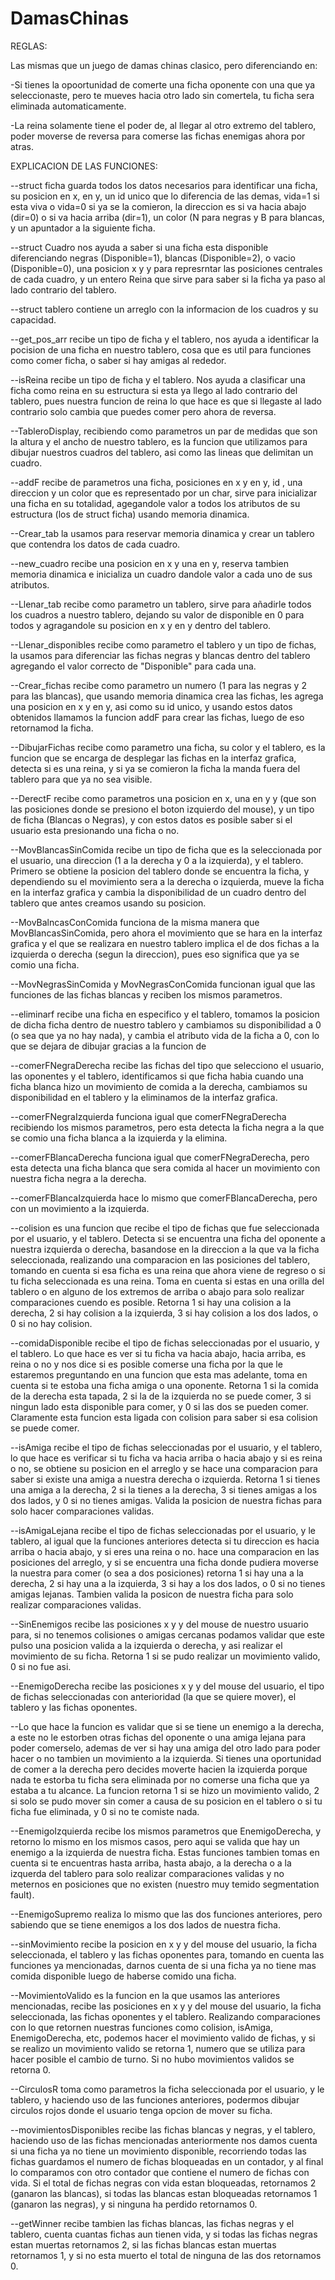 # DamasChinas
REGLAS:


Las mismas que un juego de damas chinas clasico, pero diferenciando en:

-Si tienes la opoortunidad de comerte una ficha oponente con una que ya seleccionaste, pero te mueves hacia otro lado sin comertela, tu ficha sera eliminada automaticamente.

-La reina solamente tiene el poder de, al llegar al otro extremo del tablero, poder moverse de reversa para comerse las fichas enemigas ahora por atras.

EXPLICACION DE LAS FUNCIONES:


--struct ficha guarda todos los datos necesarios para identificar una ficha, su posicion en x, en y, un id unico que lo diferencia de las demas, vida=1 si esta viva o vida=0 si ya se la comieron, la direccion es si va hacia abajo (dir=0) o si va hacia arriba (dir=1), un color (N para negras y B para blancas, y un apuntador a la siguiente ficha.

--struct Cuadro nos ayuda a saber si una ficha esta disponible diferenciando negras (Disponible=1), blancas (Disponible=2), o vacio (Disponible=0), una posicion x y y para represrntar las posiciones centrales de cada cuadro, y un entero Reina que sirve para saber si la ficha ya paso al lado contrario del tablero.

--struct tablero contiene un arreglo con la informacion de los cuadros y su capacidad.

--get_pos_arr recibe un tipo de ficha y el tablero, nos ayuda a identificar la pocision de una ficha en nuestro tablero, cosa que es util para funciones como comer ficha, o saber si hay amigas al rededor.

--isReina recibe un tipo de ficha y el tablero. Nos ayuda a clasificar una ficha como reina en su estructura si esta ya llego al lado contrario del tablero, pues nuestra funcion de reina lo que hace es que si llegaste al lado contrario solo cambia que puedes comer pero ahora de reversa.

--TableroDisplay, recibiendo como parametros un par de medidas que son la altura y el ancho de nuestro tablero, es la funcion que utilizamos para dibujar nuestros cuadros del tablero, asi como las lineas que delimitan un cuadro.

--addF recibe de parametros una ficha, posiciones en x y en y, id , una direccion y un color que es representado por un char, sirve para inicializar una ficha en su totalidad, agegandole valor a todos los atributos de su estructura (los de struct ficha) usando memoria dinamica.

--Crear_tab la usamos para reservar memoria dinamica y crear un tablero que contendra los datos de cada cuadro.

--new_cuadro recibe una posicion en x y una en y, reserva tambien memoria dinamica e inicializa un cuadro dandole valor a cada uno de sus atributos.

--Llenar_tab recibe como parametro un tablero, sirve para añadirle todos los cuadros a nuestro tablero, dejando su valor de disponible en 0 para todos y agragandole su posicion en x y en y dentro del tablero.

--Llenar_disponibles recibe como parametro el tablero y un tipo de fichas, la usamos para diferenciar las fichas negras y blancas dentro del tablero agregando el valor correcto de "Disponible" para cada una.

--Crear_fichas recibe como parametro un numero (1 para las negras y 2 para las blancas), que usando memoria dinamica crea las fichas, les agrega una posicion en x y en y, asi como su id unico, y usando estos datos obtenidos llamamos la funcion addF para crear las fichas, luego de eso retornamod la ficha.

--DibujarFichas recibe como parametro una ficha, su color y el tablero, es la funcion que se encarga de desplegar las fichas en la interfaz grafica, detecta si es una reina, y si ya se comieron la ficha la manda fuera del tablero para que ya no sea visible.

--DerectF recibe como parametros una posicion en x, una en y y (que son las posiciones donde se presiono el boton izquierdo del mouse), y un tipo de ficha (Blancas o Negras), y con estos datos es posible saber si el usuario esta presionando una ficha o no.

--MovBlancasSinComida recibe un tipo de ficha que es la seleccionada por el usuario, una direccion (1 a la derecha y 0 a la izquierda), y el tablero. Primero se obtiene la posicion del tablero donde se encuentra la ficha, y dependiendo su el movimiento sera a la derecha o izquierda, mueve la ficha en la interfaz grafica y cambia la disponibilidad de un cuadro dentro del tablero que antes creamos usando su posicion.

--MovBalncasConComida funciona de la misma manera que MovBlancasSinComida, pero ahora el movimiento que se hara en la interfaz grafica y el que se realizara en nuestro tablero implica el de dos fichas a la izquierda o derecha (segun la direccion), pues eso significa que ya se comio una ficha.

--MovNegrasSinComida y MovNegrasConComida funcionan igual que las funciones de las fichas blancas y reciben los mismos parametros.

--eliminarf recibe una ficha en especifico y el tablero, tomamos la posicion de dicha ficha dentro de nuestro tablero y cambiamos su disponibilidad a 0 (o sea que ya no hay nada), y cambia el atributo vida de la ficha a 0, con lo que se dejara de dibujar gracias a la funcion de 

--comerFNegraDerecha recibe las fichas del tipo que selecciono el usuario, las oponentes y el tablero, identificamos si que ficha habia cuando una ficha blanca hizo un movimiento de comida a la derecha, cambiamos su disponibilidad en el tablero y la eliminamos de la interfaz grafica.

--comerFNegraIzquierda funciona igual que comerFNegraDerecha recibiendo los mismos parametros, pero esta detecta la ficha negra a la que se comio una ficha blanca a la izquierda y la elimina.

--comerFBlancaDerecha funciona igual que comerFNegraDerecha, pero esta detecta una ficha blanca que sera comida al hacer un movimiento con nuestra ficha negra a la derecha.

--comerFBlancaIzquierda hace lo mismo que comerFBlancaDerecha, pero con un movimiento a la izquierda.

--colision es una funcion que recibe el tipo de fichas que fue seleccionada por el usuario, y el tablero. Detecta si se encuentra una ficha del oponente a nuestra izquierda o derecha, basandose en la direccion a la que va la ficha seleccionada, realizando una comparacion en las posiciones del tablero, tomando en cuenta si esa ficha es una reina que ahora viene de regreso o si tu ficha seleccionada es una reina. Toma en cuenta si estas en una orilla del tablero o en alguno de los extremos de arriba o abajo para solo realizar comparaciones cuendo es posible. Retorna 1 si hay una colision a la derecha, 2 si hay colision a la izquierda, 3 si hay colision a los dos lados, o 0 si no hay colision.

--comidaDisponible recibe el tipo de fichas seleccionadas por el usuario, y el tablero. Lo que hace es ver si tu ficha va hacia abajo, hacia arriba, es reina o no y nos dice si es posible comerse una ficha por la que le estaremos preguntando en una funcion que esta mas adelante, toma en cuenta si te estoba una ficha amiga o una oponente. Retorna 1 si la comida de la derecha esta tapada, 2 si la de la izquierda no se puede comer, 3 si ningun lado esta disponible para comer, y 0 si las dos se pueden comer. Claramente esta funcion esta ligada con colision para saber si esa colision se puede comer.

--isAmiga recibe el tipo de fichas seleccionadas por el usuario, y el tablero, lo que hace es verificar si tu ficha va hacia arriba o hacia abajo y si es reina o no, se obtiene su posicion en el arreglo y se hace una comparacion para saber si existe una amiga a nuestra derecha o izquierda. Retorna 1 si tienes una amiga a la derecha, 2 si la tienes a la derecha, 3 si tienes amigas a los dos lados, y 0 si no tienes amigas. Valida la posicion de nuestra fichas para solo hacer comparaciones validas.

--isAmigaLejana recibe el tipo de fichas seleccionadas por el usuario, y le tablero, al igual que la funciones anteriores detecta si tu direccion es hacia arriba o hacia abajo, y si eres una reina o no. hace una comparacion en las posiciones del arreglo, y si se encuentra una ficha donde pudiera moverse la nuestra para comer (o sea a dos posiciones) retorna 1 si hay una a la derecha, 2 si hay una a la izquierda, 3 si hay a los dos lados, o 0 si no tienes amigas lejanas. Tambien valida la posicon de nuestra ficha para solo realizar comparaciones validas.

--SinEnemigos recibe las posiciones x y y del mouse de nuestro usuario para, si no tenemos colisiones o amigas cercanas podamos validar que este pulso una posicion valida a la izquierda o derecha, y asi realizar el movimiento de su ficha. Retorna 1 si se pudo realizar un movimiento valido, 0 si no fue asi.

--EnemigoDerecha recibe las posiciones x y y del mouse del usuario, el tipo de fichas seleccionadas con anterioridad (la que se quiere mover), el tablero y las fichas oponentes.

--Lo que hace la funcion es validar que si se tiene un enemigo a la derecha, a este no le estorben otras fichas del oponente o una amiga lejana para poder comerselo, ademas de ver si hay una amiga del otro lado para poder hacer o no tambien un movimiento a la izquierda. Si tienes una oportunidad de comer a la derecha pero decides moverte hacien la izquierda porque nada te estorba tu ficha sera eliminada por no comerse una ficha que ya estaba a tu alcance. La funcion retorna 1 si se hizo un movimiento valido, 2 si solo se pudo mover sin comer a causa de su posicion en el tablero o si tu ficha fue eliminada, y 0 si no te comiste nada.

--EnemigoIzquierda recibe los mismos parametros que EnemigoDerecha, y retorno lo mismo en los mismos casos, pero aqui se valida que hay un enemigo a la izquierda de nuestra ficha. Estas funciones tambien tomas en cuenta si te encuentras hasta arriba, hasta abajo, a la derecha o a la izquerda del tablero para solo realizar comparaciones validas y no meternos en posiciones que no existen (nuestro muy temido segmentation fault).

--EnemigoSupremo realiza lo mismo que las dos funciones anteriores, pero sabiendo que se tiene enemigos a los dos lados de nuestra ficha.

--sinMovimiento recibe la posicion en x y y del mouse del usuario, la ficha seleccionada, el tablero y las fichas oponentes para, tomando en cuenta las funciones ya mencionadas, darnos cuenta de si una ficha ya no tiene mas comida disponible luego de haberse comido una ficha.

--MovimientoValido es la funcion en la que usamos las anteriores mencionadas, recibe las posiciones en x y y del mouse del usuario, la ficha seleccionada, las fichas oponentes y el tablero. Realizando comparaciones con lo que retornen nuestras funciones como colision, isAmiga, EnemigoDerecha, etc, podemos hacer el movimiento valido de fichas, y si se realizo un movimiento valido se retorna 1, numero que se utiliza para hacer posible el cambio de turno. Si no hubo movimientos validos se retorna 0.

--CirculosR toma como parametros la ficha seleccionada por el usuario, y le tablero, y haciendo uso de las funciones anteriores, podermos dibujar circulos rojos donde el usuario tenga opcion de mover su ficha.

--movimientosDisponibles recibe las fichas blancas y negras, y el tablero, haciendo uso de las fichas mencionadas anteriormente nos damos cuenta si una ficha ya no tiene un movimiento disponible, recorriendo todas las fichas guardamos el numero de fichas bloqueadas en un contador, y al final lo comparamos con otro contador que contiene el numero de fichas con vida. Si el total de fichas negras con vida estan bloqueadas, retornamos 2 (ganaron las blancas), si todas las blancas estan bloqueadas retornamos 1 (ganaron las negras), y si ninguna ha perdido retornamos 0.

--getWinner recibe tambien las fichas blancas, las fichas negras y el tablero, cuenta cuantas fichas aun tienen vida, y si todas las fichas negras estan muertas retornamos 2, si las fichas blancas estan muertas retornamos 1, y si no esta muerto el total de ninguna de las dos retornamos 0.



